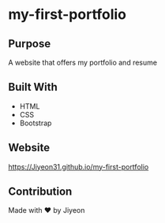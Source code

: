 # my-first-portfolio

## Purpose
A website that offers my portfolio and resume

## Built With
* HTML
* CSS
* Bootstrap

## Website
<a href>https://Jiyeon31.github.io/my-first-portfolio</a>

## Contribution
Made with ❤️ by Jiyeon
